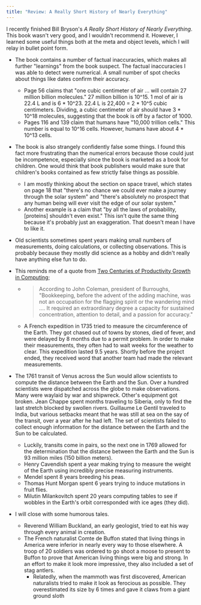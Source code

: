 ```yaml
---
title: "Review: A Really Short History of Nearly Everything"
---
```


I recently finished Bill Bryson's *A Really Short History of Nearly Everything*. This book wasn't very good, and I wouldn't recommend it. However, I learned some useful things both at the meta and object levels, which I will relay in bullet point form.

- The book contains a number of factual inaccuracies, which makes all further "learnings" from the book suspect. The factual inaccuracies I was able to detect were numerical. A small number of spot checks about things like dates confirm their accuracy.

  - Page 56 claims that "one cubic centimeter of air ... will contain 27 million billion molecules." 27 million billion is 10^15. 1 mol of air is 22.4 L and is 6 * 10^23. 22.4 L is 22,400 = 2 * 10^5 cubic centimeters. Dividing, a cubic centimeter of air should have 3 * 10^18 molecules, suggesting that the book is off by a factor of 1000. 
  - Pages 116 and 139 claim that humans have "10,000 trillion cells." This number is equal to 10^16 cells. However, humans have about 4 * 10^13 cells. 

- The book is also strangely confidently false some things. I found this fact more frustrating than the numerical errors because those could just be incompetence, especially since the book is marketed as a book for children. One would think that book publishers would make sure that children's books contained as few strictly false things as possible.

  - I am mostly thinking about the section on space travel, which states on page 18 that "there's no chance we could ever make a journey through the solar system" and "there's absolutely no prospect that any human being will ever visit the edge of our solar system."
  - Another example is a claim that "by all the laws of probability, [proteins] shouldn't even exist." This isn't quite the same thing because it's probably just an exaggeration. That doesn't mean I have to like it.

- Old scientists sometimes spent years making small numbers of measurements, doing calculations, or collecting observations. This is probably because they mostly did science as a hobby and didn't really have anything else fun to do.

- This reminds me of a quote from [Two Centuries of Productivity Growth in Computing](https://www.cambridge.org/core/journals/journal-of-economic-history/article/two-centuries-of-productivity-growth-in-computing/856EC5947A5857296D3328FA154BA3A3);

  - > According to John Coleman, president of Burroughs, "Bookkeeping, before the advent of the adding machine, was not an occupation for the flagging spirit or the wandering mind …. It required an extraordinary degree a capacity for sustained concentration, attention to detail, and a passion for accuracy."

  - A French expedition in 1735 tried to measure the circumference of the Earth. They got chased out of towns by stones, died of fever, and were delayed by 8 months due to a permit problem. In order to make their measurements, they often had to wait weeks for the weather to clear. This expedition lasted 9.5 years. Shortly before the project ended, they received word that another team had made the relevant measurements.

- The 1761 transit of Venus across the Sun would allow scientists to compute the distance between the Earth and the Sun. Over a hundred scientists were dispatched across the globe to make observations. Many were waylaid by war and shipwreck. Other's equipment got broken. Jean Chappe spent months traveling to Siberia, only to find the last stretch blocked by swollen rivers. Guillaume Le Gentil traveled to India, but various setbacks meant that he was still at sea on the say of the transit, over a year after he had left. The set of scientists failed to collect enough information for the distance between the Earth and the Sun to be calculated.

  - Luckily, transits come in pairs, so the next one in 1769 allowed for the determination that the distance between the Earth and the Sun is 93 million miles (150 billion meters).
  - Henry Cavendish spent a year making trying to measure the weight of the Earth using incredibly precise measuring instruments.
  - Mendel spent 8 years breeding his peas.
  - Thomas Hunt Morgan spent 6 years trying to induce mutations in fruit flies.
  - Milutin Milankovitch spent 20 years computing tables to see if wobbles in the Earth's orbit corresponded with ice ages (they did). 

- I will close with some humorous tales.

  - Reverend William Buckland, an early geologist, tried to eat his way through every animal in creation.
  - The French naturalist Comte de Buffon stated that living things in America were inferior in nearly every way to those elsewhere. A troop of 20 soldiers was ordered to go shoot a moose to present to Buffon to prove that American living things were big and strong. In an effort to make it look more impressive, they also included a set of stag antlers.
    - Relatedly, when the mammoth was first discovered, American naturalists tried to make it look as ferocious as possible. They overestimated its size by 6 times and gave it claws from a giant ground sloth
